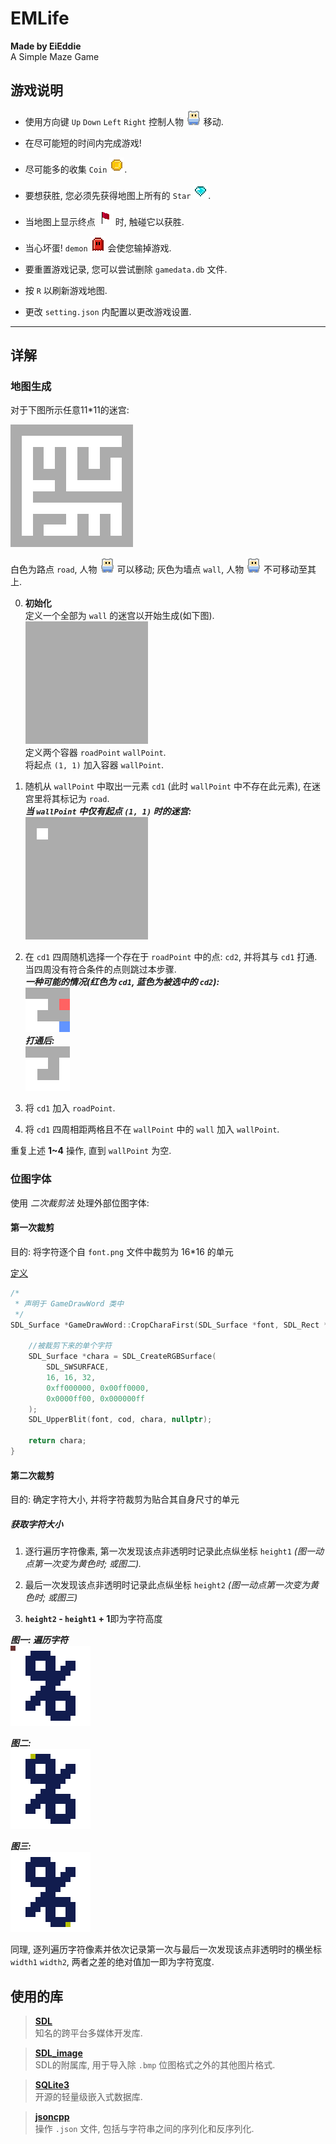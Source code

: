# EMLife

**Made by EiEddie**  
A Simple Maze Game

## 游戏说明

- 使用方向键 `Up` `Down` `Left` `Right` 控制人物
  ![Fge](res/assets/img/fge.png)
  移动.

- 在尽可能短的时间内完成游戏!

- 尽可能多的收集 `Coin`
  ![Coin](res/assets/img/coin.png).

- 要想获胜, 您必须先获得地图上所有的 `Star`
  ![Star](res/assets/img/star.png).

- 当地图上显示终点
  ![End](res/assets/img/end.png)
  时, 触碰它以获胜.

- 当心坏蛋! `demon`
  ![Demon](res/assets/img/demon.png)
  会使您输掉游戏.

- 要重置游戏记录, 您可以尝试删除 `gamedata.db` 文件.

- 按 `R` 以刷新游戏地图.

- 更改 `setting.json` 内配置以更改游戏设置.

_________

## 详解

### 地图生成

对于下图所示任意11*11的迷宫:

![Maze](res/legend/maze.png)

白色为路点 `road`, 人物
![Fge](res/assets/img/fge.png)
可以移动; 灰色为墙点 `wall`, 人物
![Fge](res/assets/img/fge.png)
不可移动至其上.

0. **初始化**  
   定义一个全部为 `wall` 的迷宫以开始生成(如下图).  
   ![maze-begin](res/legend/maze-begin.png)  
   定义两个容器 `roadPoint` `wallPoint`.  
   将起点 `(1, 1)` 加入容器 `wallPoint`.


1. 随机从 `wallPoint` 中取出一元素 `cd1` (此时 `wallPoint` 中不存在此元素), 在迷宫里将其标记为 `road`.  
   ***当 `wallPoint` 中仅有起点 `(1, 1)` 时的迷宫:***  
   ![maze](res/legend/maze-1.png)


2. 在 `cd1` 四周随机选择一个存在于 `roadPoint` 中的点: `cd2`, 并将其与 `cd1` 打通.  
   当四周没有符合条件的点则跳过本步骤.  
   ***一种可能的情况(红色为 `cd1`, 蓝色为被选中的 `cd2`):***  
   ![maze-before](res/legend/maze-2-1.png)  
   ***打通后:***  
   ![maze-after](res/legend/maze-2-2.png)


3. 将 `cd1` 加入 `roadPoint`.


4. 将 `cd1` 四周相距两格且不在 `wallPoint` 中的 `wall` 加入 `wallPoint`.

重复上述 **1~4** 操作, 直到 `wallPoint` 为空.

### 位图字体

使用 *二次裁剪法* 处理外部位图字体:

#### 第一次裁剪

目的: 将字符逐个自 `font.png` 文件中裁剪为 16*16 的单元

[定义](src/draw/gameDrawWord.cpp)

```c++
/*
 * 声明于 GameDrawWord 类中
 */
SDL_Surface *GameDrawWord::CropCharaFirst(SDL_Surface *font, SDL_Rect *cod) {
	
	//被裁剪下来的单个字符
	SDL_Surface *chara = SDL_CreateRGBSurface(
		SDL_SWSURFACE,
		16, 16, 32,
		0xff000000, 0x00ff0000,
		0x0000ff00, 0x000000ff
	);
	SDL_UpperBlit(font, cod, chara, nullptr);
	
	return chara;
}
```

#### 第二次裁剪

目的: 确定字符大小, 并将字符裁剪为贴合其自身尺寸的单元

##### 获取字符大小

1. 逐行遍历字符像素, 第一次发现该点非透明时记录此点纵坐标 `height1` *(图一动点第一次变为黄色时; 或图二).*

2. 最后一次发现该点非透明时记录此点纵坐标 `height2` *(图一动点第一次变为黄色时; 或图三)*

3. **`height2` - `height1` + 1**即为字符高度

***图一: 遍历字符***  
![size-1](res/legend/getCharaSize.gif)

***图二:***  
![size-2](res/legend/size-2.png)

***图三:***  
![size-3](res/legend/size-3.png)

同理, 逐列遍历字符像素并依次记录第一次与最后一次发现该点非透明时的横坐标 `width1` `width2`, 两者之差的绝对值加一即为字符宽度.

## 使用的库

> **[SDL](https://www.libsdl.org)**  
知名的跨平台多媒体开发库.

> **[SDL_image](https://www.libsdl.org/projects/SDL_image)**  
SDL的附属库, 用于导入除 `.bmp` 位图格式之外的其他图片格式.

> **[SQLite3](https://sqlite.org)**  
开源的轻量级嵌入式数据库.

> **[jsoncpp](https://github.com/open-source-parsers/jsoncpp)**  
操作 `.json` 文件, 包括与字符串之间的序列化和反序列化.